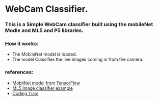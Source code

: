 # WebCam Classifier.

### This is a Simple WebCam classifier built using the mobileNet Modle and ML5 and P5 libraries.

### How it works:
- The MobileNet model is loaded.
- The model Classifies the live images coming in from the camera.

### references:
- [MobilNet model from TensorFlow](https://github.com/tensorflow/models/blob/master/research/slim/nets/mobilenet_v1.md)
- [ML5 Image classifier example](https://ml5js.org/docs/getting-started)
- [Coding Train](https://www.youtube.com/watch?v=D9BoBSkLvFo&index=3&list=PLRqwX-V7Uu6YPSwT06y_AEYTqIwbeam3y)
